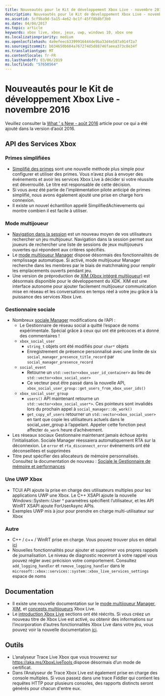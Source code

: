 ```yaml
---
title: Nouveautés pour le Kit de développement Xbox Live - novembre 2016
description: Nouveautés pour le Kit de développement Xbox Live - novembre 2016
ms.assetid: 5cf9ba9d-5a15-4e62-bc1f-45ff8b8bf3b0
ms.date: 04/04/2017
ms.topic: article
keywords: xbox live, xbox, jeux, uwp, windows 10, xbox one
ms.localizationpriority: medium
ms.openlocfilehash: 4a9efeec63399916444de9ba33d4e587a914f2a7
ms.sourcegitcommit: b034650b684a767274d5d88746faeea373c8e34f
ms.translationtype: MT
ms.contentlocale: fr-FR
ms.lasthandoff: 03/06/2019
ms.locfileid: "57658564"
---
```

# <a name="whats-new-for-the-xbox-live-sdk---november-2016"></a>Nouveautés pour le Kit de développement Xbox Live - novembre 2016

Veuillez consulter la [What ' s New - août 2016](1608-whats-new.md) article pour ce qui a été ajouté dans la version d’août 2016.

## <a name="xbox-services-api"></a>API des Services Xbox

### <a name="simplified-achievements"></a>Primes simplifiées

* [Simplifié des primes](../achievements-2017/simplified-achievements.md) sont une nouvelle méthode plus simple pour configurer et utiliser des primes.  Vous n’avez plus à envoyer des événements et avoir les services Xbox Live à décider si votre réussite est déverrouillé.  Le titre est responsable de cette décision.
* Si vous avez été partie de l’implémentation pilote anticipé de primes simplifié, nous avons également ajouté une prise en charge hors connexion.
* Il existe un nouvel échantillon appelé SimplifiedAchievements qui montre combien il est facile à utiliser.

### <a name="multiplayer"></a>Mode multijoueur

* [Navigation dans la session](../multiplayer/session-browse.md) est un nouveau moyen de vos utilisateurs rechercher un jeu multijoueur.  Navigation dans la session permet aux joueurs de rechercher une liste de sessions de jeux multijoueurs ouvertes qui répondent aux critères spécifiés.
* Le [mode multijoueur Manager](../multiplayer/multiplayer-manager.md) dispose désormais des fonctionnalités de remplissage automatique.  Si activé, mode multijoueur Manager recherche dans les membres par le biais de matchmaking pour remplir les emplacements ouverts pendant jeu.
* Une version de préproduction de [XIM (Xbox intégré multijoueur)](../multiplayer/xbox-integrated-multiplayer.md) est désormais disponible pour le développement du XDK.  XIM est une interface autonome pour ajouter facilement multijoueur communication mise en réseau et les conversations en temps réel à votre jeu grâce à la puissance des services Xbox Live.

### <a name="social-manager"></a>Gestionnaire sociale

* Nombreux [sociale Manager](../social-platform/intro-to-social-manager.md) modifications de l’API :
    * Le Gestionnaire de réseau social a quitté l’espace de noms expérimentale. Spécial grâce à ceux qui ont été précoces et a donné des commentaires !
    * `xbox_social_user`
        * `string_t` objets ont été modifiés pour `char*` objets
        * Enregistrement de présence personnalisé avec une limite de six `social_manager_presence_title_record` par `social_manager_presence_record`
    * `social_event`
        * Retourne un `std::vector<xbox_user_id_container>` au lieu de `std::vector<xbox_social_user>`
        * Ce vecteur peut être passé dans la nouvelle API, `xbox_social_user_group::get_users_from_xbox_user_ids()`
    * `xbox_social_user_group`
        * `users()` API maintenant retourne un `std::vector<xbox_social_user*>`. Ces pointeurs sont invalidés lors du prochain appel à `social_manager::do_work()`
        * `get_copy_of_users` retourner un `std::vector<xbox_social_user>` en tant que copie les utilisateurs actuels dans le social_user_group à l’appelant. Appeler cette fonction peut affecter `do_work` heure d’achèvement.
* Les réseaux sociaux Gestionnaire maintenant jamais échoue après l’initialisation. Sociale Manager réessaiera automatiquement RTA sur la déconnexion. Le `error` et `rta_disconnect_error` événements ont été déconseillées et supprimées
* Titre peut spécifier des allocateurs de mémoire personnalisés. Consultez la documentation de nouveau : [Sociale le Gestionnaire de mémoire et performances](../social-platform/social-manager-memory-and-performance-overview.md)

### <a name="xbox-one-uwp"></a>Une UWP Xbox
* TCUI API ajoute la prise en charge des utilisateurs multiples pour les applications UWP une Xbox.  Le C++ XSAPI ajoute la nouvelle Windows::System::User ^ paramètres spécifient l’utilisateur, et les API WinRT XSAPI ajoute ForUserAsync APIs.
* Exemples UWP mis à jour pour prendre en charge multi-utilisateur sur Xbox

### <a name="other"></a>Autre

* C++ / c++ / WinRT prise en charge.   Vous pouvez trouver plus en détail [ici](../introduction-to-xbox-live-apis.md)
* Nouvelles fonctionnalités pour ajouter et supprimer vos propres rappels de journalisation.  Le niveau de diagnostic recevront à votre rappel vous pouvez régler avec précision votre comportement.  Consultez `add_logging_handler` et `remove_logging_handler` dans le `microsoft::xbox::services::system::xbox_live_services_settings` espace de noms

## <a name="documentation"></a>Documentation
* Il existe une nouvelle documentation sur le [mode multijoueur Manager](../multiplayer/multiplayer-manager.md), [XIM](../multiplayer/xbox-integrated-multiplayer.md), et [concepts multijoueurs](../multiplayer/multiplayer-concepts.md) Xbox Live.
* Le [introduction Xbox Live](../get-started-with-partner/get-started-with-xbox-live-partner.md) sections ont été réécrits.  Si vous créez un nouveau titre de Xbox Live est activé, ou obtenir des informations sur l’incorporation d’autres fonctionnalités Xbox Live dans votre jeu, vous pouvez voir la nouvelle documentation [ici](../get-started-with-partner/get-started-with-xbox-live-partner.md).

## <a name="tools"></a>Outils
* L’analyseur Trace Live Xbox que vous trouverez sur [ https://aka.ms/XboxLiveTools ](https://aka.ms/XboxLiveTools) dispose désormais d’un mode de certificat.  
* Dans l’Analyseur de Trace Xbox Live est également prise en charge des console multiples.  Si vous passez dans une trace Fiddler qui contient les requêtes HTTP pour plusieurs consoles, des rapports distincts seront générés pour chacun d'entre eux.
